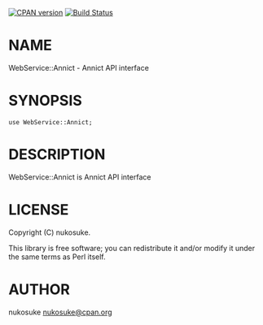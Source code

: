 [![CPAN version](https://badge.fury.io/pl/WebService-Annict.svg)](https://badge.fury.io/pl/WebService-Annict)
[![Build Status](https://travis-ci.org/nukosuke/p5-webservice-annict.svg?branch=master)](https://travis-ci.org/nukosuke/p5-webservice-annict)
# NAME

WebService::Annict - Annict API interface

# SYNOPSIS

    use WebService::Annict;

# DESCRIPTION

WebService::Annict is Annict API interface

# LICENSE

Copyright (C) nukosuke.

This library is free software; you can redistribute it and/or modify
it under the same terms as Perl itself.

# AUTHOR

nukosuke <nukosuke@cpan.org>

